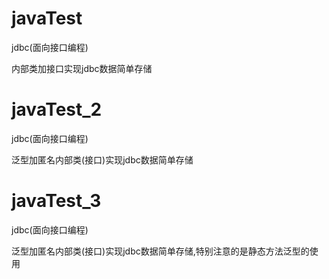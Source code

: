 # javaTest

jdbc(面向接口编程)

内部类加接口实现jdbc数据简单存储

# javaTest_2

jdbc(面向接口编程)

泛型加匿名内部类(接口)实现jdbc数据简单存储

# javaTest_3

jdbc(面向接口编程)

泛型加匿名内部类(接口)实现jdbc数据简单存储,特别注意的是静态方法泛型的使用
